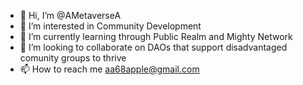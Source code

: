 - 👋 Hi, I’m @AMetaverseA
- 👀 I’m interested in Community Development 
- 🌱 I’m currently learning through Public Realm and Mighty Network 
- 💞️ I’m looking to collaborate on DAOs that support disadvantaged comunity groups to thrive
- 📫 How to reach me aa68apple@gmail.com

<!---
AMetaverseA/AMetaverseA is a ✨ special ✨ repository because its `README.md` (this file) appears on your GitHub profile.
You can click the Preview link to take a look at your changes.
--->
